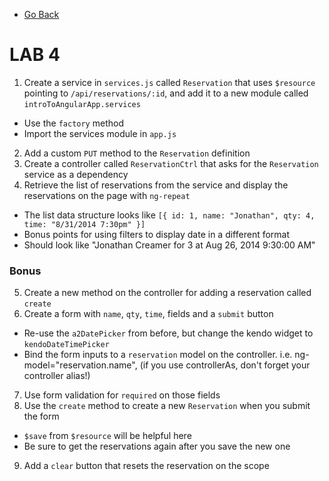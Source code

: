 * [Go Back](/)

# LAB 4
    
1. Create a service in `services.js` called `Reservation` that uses `$resource` pointing to `/api/reservations/:id`, and add it to a new module called `introToAngularApp.services`
  * Use the `factory` method
  * Import the services module in `app.js`
2. Add a custom `PUT` method to the `Reservation` definition
3. Create a controller called `ReservationCtrl` that asks for the `Reservation` service as a dependency
4. Retrieve the list of reservations from the service and display the reservations on the page with `ng-repeat`
  * The list data structure looks like `[{ id: 1, name: "Jonathan", qty: 4, time: "8/31/2014 7:30pm" }]`
  * Bonus points for using filters to display date in a different format
  * Should look like "Jonathan Creamer for 3 at Aug 26, 2014 9:30:00 AM"

### Bonus

5. Create a new method on the controller for adding a reservation called `create`
6. Create a form with `name`, `qty`, `time`, fields and a `submit` button
  * Re-use the `a2DatePicker` from before, but change the kendo widget to `kendoDateTimePicker`
  * Bind the form inputs to a `reservation` model on the controller. i.e. ng-model="reservation.name", (if you use controllerAs, don't forget your controller alias!)
7. Use form validation for `required` on those fields
8. Use the `create` method to create a new `Reservation` when you submit the form
  * `$save` from `$resource` will be helpful here
  * Be sure to get the reservations again after you save the new one
9. Add a `clear` button that resets the reservation on the scope